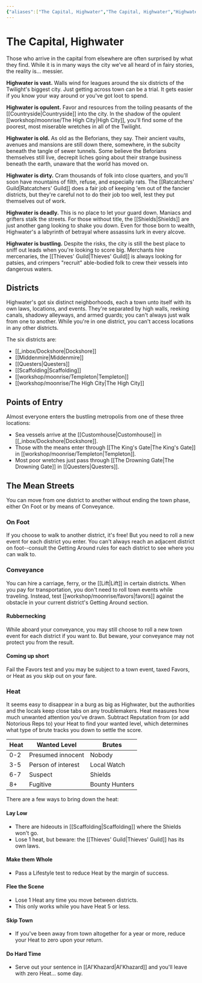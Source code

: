 ```yaml
---
{"aliases":["The Capital, Highwater","The Capital, Highwater","Highwater"],"date-created":"2024-03-08T10:47","date-modified":"2025-03-29T16:18","dg-publish":true,"tags":["moonrise"],"title":"The Capital, Highwater","permalink":"/workshop/moonrise/the-capital/","dgPassFrontmatter":true,"updated":"2025-03-29T16:18"}
---
```



# The Capital, Highwater

Those who arrive in the capital from elsewhere are often surprised by what they find. While it is in many ways the city we've all heard of in fairy stories, the reality is… messier.

**Highwater is vast.** Walls wind for leagues around the six districts of the Twilight's biggest city. Just getting across town can be a trial. It gets easier if you know your way around or you've got loot to spend.

**Highwater is opulent.** Favor and resources from the toiling peasants of the [[Countryside\|Countryside]] into the city. In the shadow of the opulent [[workshop/moonrise/The High City\|High City]], you'll find some of the poorest, most miserable wretches in all of the Twilight.

**Highwater is old.** As old as the Beforians, they say. Their ancient vaults, avenues and mansions are still down there, somewhere, in the subcity beneath the tangle of sewer tunnels. Some believe the Beforians themselves still live, decrepit liches going about their strange business beneath the earth, unaware that the world has moved on.

**Highwater is dirty.** Cram thousands of folk into close quarters, and you'll soon have mountains of filth, refuse, and especially rats. The [[Ratcatchers' Guild\|Ratcatchers' Guild]] does a fair job of keeping 'em out of the fancier districts, but they're careful not to do their job too well, lest they put themselves out of work.

**Highwater is deadly.** This is no place to let your guard down. Maniacs and grifters stalk the streets. For those without title, the [[Shields\|Shields]] are just another gang looking to shake you down. Even for those born to wealth, Highwater's a labyrinth of betrayal where assassins lurk in every alcove.

**Highwater is bustling.** Despite the risks, the city is still the best place to sniff out leads when you're looking to score big. Merchants hire mercenaries, the [[Thieves' Guild\|Thieves' Guild]] is always looking for patsies, and crimpers "recruit" able-bodied folk to crew their vessels into dangerous waters.

## Districts

Highwater's got six distinct neighborhoods, each a town unto itself with its own laws, locations, and events. They're separated by high walls, reeking canals, shadowy alleyways, and armed guards; you can't always just walk from one to another. While you're in one district, you can't access locations in any other districts.

The six districts are:

- [[_inbox/Dockshore\|Dockshore]]
- [[Middenmire\|Middenmire]]
- [[Questers\|Questers]]
- [[Scaffolding\|Scaffolding]]
- [[workshop/moonrise/Templeton\|Templeton]]
- [[workshop/moonrise/The High City\|The High City]]

## Points of Entry

Almost everyone enters the bustling metropolis from one of these three locations:

- Sea vessels arrive at the [[Customhouse\|Customhouse]] in [[_inbox/Dockshore\|Dockshore]].
- Those with the means enter through [[The King's Gate\|The King's Gate]] in [[workshop/moonrise/Templeton\|Templeton]].
- Most poor wretches just pass through [[The Drowning Gate\|The Drowning Gate]] in [[Questers\|Questers]].

## The Mean Streets

You can move from one district to another without ending the town phase, either On Foot or by means of Conveyance.

### On Foot

If you choose to walk to another district, it's free! But you need to roll a new event for each district you enter. You can't always reach an adjacent district on foot--consult the Getting Around rules for each district to see where you can walk to.

### Conveyance

You can hire a carriage, ferry, or the [[Lift\|Lift]] in certain districts. When you pay for transportation, you don't need to roll town events while traveling. Instead, test [[workshop/moonrise/favors\|favors]] against the obstacle in your current district's Getting Around section.

#### Rubbernecking

While aboard your conveyance, you may still choose to roll a new town event for each district if you want to. But beware, your conveyance may not protect you from the result.

#### Coming up short

Fail the Favors test and you may be subject to a town event, taxed Favors, or Heat as you skip out on your fare.

### Heat

It seems easy to disappear in a burg as big as Highwater, but the authorities and the locals keep close tabs on any troublemakers. Heat measures how much unwanted attention you've drawn. Subtract Reputation from (or add Notorious Reps to) your Heat to find your wanted level, which determines what type of brute tracks you down to settle the score.

| Heat | Wanted Level       | Brutes         |
| ---- | ------------------ | -------------- |
| 0-2  | Presumed innocent  | Nobody         |
| 3-5  | Person of interest | Local Watch |
| 6-7  | Suspect            | Shields    |
| 8+   | Fugitive           | Bounty Hunters |

There are a few ways to bring down the heat:

#### Lay Low

- There are hideouts in [[Scaffolding\|Scaffolding]] where the Shields won't go.
- Lose 1 heat, but beware: the [[Thieves' Guild\|Thieves' Guild]] has its own laws.

#### Make them Whole

- Pass a Lifestyle test to reduce Heat by the margin of success.

#### Flee the Scene

- Lose 1 Heat any time you move between districts.
- This only works while you have Heat 5 or less.

#### Skip Town

- If you've been away from town altogether for a year or more, reduce your Heat to zero upon your return.

#### Do Hard Time

- Serve out your sentence in [[Al'Khazard\|Al'Khazard]] and you'll leave with zero Heat… some day.
